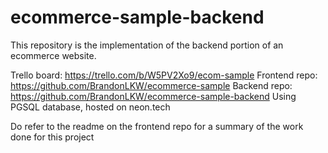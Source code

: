 # ecommerce-sample-backend

This repository is the implementation of the backend portion of an ecommerce website.

Trello board: https://trello.com/b/W5PV2Xo9/ecom-sample
Frontend repo: https://github.com/BrandonLKW/ecommerce-sample
Backend repo: https://github.com/BrandonLKW/ecommerce-sample-backend
Using PGSQL database, hosted on neon.tech

Do refer to the readme on the frontend repo for a summary of the work done for this project
